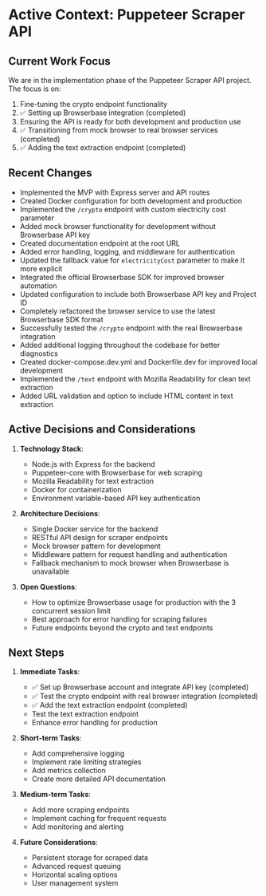 # Active Context: Puppeteer Scraper API

## Current Work Focus

We are in the implementation phase of the Puppeteer Scraper API project. The focus is on:

1. Fine-tuning the crypto endpoint functionality
2. ✅ Setting up Browserbase integration (completed)
3. Ensuring the API is ready for both development and production use
4. ✅ Transitioning from mock browser to real browser services (completed)
5. ✅ Adding the text extraction endpoint (completed)

## Recent Changes

- Implemented the MVP with Express server and API routes
- Created Docker configuration for both development and production
- Implemented the `/crypto` endpoint with custom electricity cost parameter
- Added mock browser functionality for development without Browserbase API key
- Created documentation endpoint at the root URL
- Added error handling, logging, and middleware for authentication
- Updated the fallback value for `electricityCost` parameter to make it more explicit
- Integrated the official Browserbase SDK for improved browser automation
- Updated configuration to include both Browserbase API key and Project ID
- Completely refactored the browser service to use the latest Browserbase SDK format
- Successfully tested the `/crypto` endpoint with the real Browserbase integration
- Added additional logging throughout the codebase for better diagnostics
- Created docker-compose.dev.yml and Dockerfile.dev for improved local development
- Implemented the `/text` endpoint with Mozilla Readability for clean text extraction
- Added URL validation and option to include HTML content in text extraction

## Active Decisions and Considerations

1. **Technology Stack**:

   - Node.js with Express for the backend
   - Puppeteer-core with Browserbase for web scraping
   - Mozilla Readability for text extraction
   - Docker for containerization
   - Environment variable-based API key authentication

2. **Architecture Decisions**:

   - Single Docker service for the backend
   - RESTful API design for scraper endpoints
   - Mock browser pattern for development
   - Middleware pattern for request handling and authentication
   - Fallback mechanism to mock browser when Browserbase is unavailable

3. **Open Questions**:
   - How to optimize Browserbase usage for production with the 3 concurrent session limit
   - Best approach for error handling for scraping failures
   - Future endpoints beyond the crypto and text endpoints

## Next Steps

1. **Immediate Tasks**:

   - ✅ Set up Browserbase account and integrate API key (completed)
   - ✅ Test the crypto endpoint with real browser integration (completed)
   - ✅ Add the text extraction endpoint (completed)
   - Test the text extraction endpoint
   - Enhance error handling for production

2. **Short-term Tasks**:

   - Add comprehensive logging
   - Implement rate limiting strategies
   - Add metrics collection
   - Create more detailed API documentation

3. **Medium-term Tasks**:

   - Add more scraping endpoints
   - Implement caching for frequent requests
   - Add monitoring and alerting

4. **Future Considerations**:
   - Persistent storage for scraped data
   - Advanced request queuing
   - Horizontal scaling options
   - User management system
